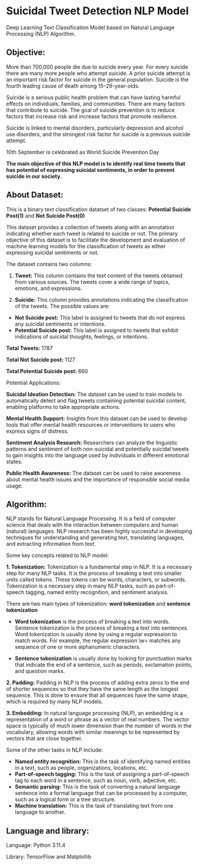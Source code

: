 # Suicidal Tweet Detection NLP Model
Deep Learning Text Classification Model based on Natural Language Processing (NLP) Algorithm.


## Objective:
More than 700,000 people die due to suicide every year. For every suicide there are many more people who attempt suicide. A prior suicide attempt is an important risk factor for suicide in the general population. Suicide is the fourth leading cause of death among 15–29-year-olds. 

Suicide is a serious public health problem that can have lasting harmful effects on individuals, families, and communities. There are many factors that contribute to suicide. The goal of suicide prevention is to reduce factors that increase risk and increase factors that promote resilience.

Suicide is linked to mental disorders, particularly depression and alcohol use disorders, and the strongest risk factor for suicide is a previous suicide attempt.

10th September is celebrated as World Suicide Prevention Day

**The main objective of this NLP model is to identify real time tweets that has potential of expressing suicidal sentiments, in order to prevent suicide in our society.**



## About Dataset:
This is a binary text classification datatset of two classes: 
**Potential Suicide Post(1)** and **Not Suicide Post(0)**

This dataset provides a collection of tweets along with an annotation indicating whether each tweet is related to suicide or not. The primary objective of this dataset is to facilitate the development and evaluation of machine learning models for the classification of tweets as either expressing suicidal sentiments or not.

The dataset contains two columns:

1. **Tweet:** This column contains the text content of the tweets obtained from various sources. The tweets cover a wide range of topics, emotions, and expressions.

2. **Suicide:** This column provides annotations indicating the classification of the tweets. The possible values are:
* **Not Suicide post:** This label is assigned to tweets that do not express any suicidal sentiments or intentions.
* **Potential Suicide post:** This label is assigned to tweets that exhibit indications of suicidal thoughts, feelings, or intentions.

**Total Tweets:** 1787

**Total Not Suicide post:** 1127

**Total Potential Suicide post:** 660

Potential Applications:

**Suicidal Ideation Detection:** The dataset can be used to train models to automatically detect and flag tweets containing potential suicidal content, enabling platforms to take appropriate actions.

**Mental Health Support:** Insights from this dataset can be used to develop tools that offer mental health resources or interventions to users who express signs of distress.

**Sentiment Analysis Research:** Researchers can analyze the linguistic patterns and sentiment of both non-suicidal and potentially suicidal tweets to gain insights into the language used by individuals in different emotional states.

**Public Health Awareness:** The dataset can be used to raise awareness about mental health issues and the importance of responsible social media usage.


## Algorithm:
NLP stands for Natural Language Processing. It is a field of computer science that deals with the interaction between computers and human (natural) languages. NLP research has been highly successful in developing techniques for understanding and generating text, translating languages, and extracting information from text.

Some key concepts related to NLP model:

**1. Tokenization:** Tokenization is a fundamental step in NLP. It is a necessary step for many NLP tasks. It is the process of breaking a text into smaller units called tokens. These tokens can be words, characters, or subwords. Tokenization is a necessary step in many NLP tasks, such as part-of-speech tagging, named entity recognition, and sentiment analysis.

There are two main types of tokenization: **word tokenization** and **sentence tokenization**

* **Word tokenization** is the process of breaking a text into words. Sentence tokenization is the process of breaking a text into sentences. Word tokenization is usually done by using a regular expression to match words. For example, the regular expression \w+ matches any sequence of one or more alphanumeric characters.

* **Sentence tokenization** is usually done by looking for punctuation marks that indicate the end of a sentence, such as periods, exclamation points, and question marks.

**2. Padding:** Padding in NLP is the process of adding extra zeros to the end of shorter sequences so that they have the same length as the longest sequence. This is done to ensure that all sequences have the same shape, which is required by many NLP models.

**3. Embedding:** In natural language processing (NLP), an embedding is a representation of a word or phrase as a vector of real numbers. The vector space is typically of much lower dimension than the number of words in the vocabulary, allowing words with similar meanings to be represented by vectors that are close together.

Some of the other tasks in NLP include:
* **Named entity recognition:** This is the task of identifying named entities in a text, such as people, organizations, locations, etc.
* **Part-of-speech tagging:** This is the task of assigning a part-of-speech tag to each word in a sentence, such as noun, verb, adjective, etc.
* **Semantic parsing:** This is the task of converting a natural language sentence into a formal language that can be processed by a computer, such as a logical form or a tree structure.
* **Machine translation:** This is the task of translating text from one language to another.
## Language and library:

Language: Python 3.11.4

Library: TensorFlow and Matplotlib
